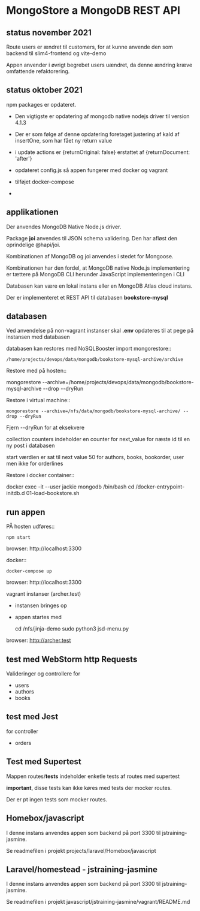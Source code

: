 # MongoStore a MongoDB REST API

## status november 2021

Route users er ændret til customers, for at kunne anvende den som backend til slim4-frontend og vite-demo

Appen anvender i øvrigt begrebet users uændret, da denne ændring kræve omfattende refaktorering.


## status oktober 2021

npm packages er opdateret.

- Den vigtigste er opdatering af mongodb native nodejs driver til version 4.1.3
- Der er som følge af denne opdatering foretaget justering af kald af insertOne, som har fået ny return value
- i update actions er {returnOriginal: false} erstattet af {returnDocument: 'after'}

- opdateret config.js så appen fungerer med docker og vagrant
- tilføjet docker-compose
- 
## applikationen

Der anvendes MongoDB Native Node.js driver.
 
Package **joi** anvendes til JSON schema validering. Den har afløst den oprindelige @hapi/joi.

Kombinationen af MongoDB og joi anvendes i stedet for Mongoose. 

Kombinationen har den fordel, at MongoDB native Node.js implementering er tættere på MongoDB CLI herunder JavaScript implementeringen i CLI

Databasen kan være en lokal instans eller en MongoDB Atlas cloud instans. 

Der er implementeret et REST API til databasen **bookstore-mysql**

## databasen 

Ved anvendelse på non-vagrant instanser skal **.env** opdateres til at pege på instansen med databasen

databasen kan restores med NoSQLBooster import mongorestore::

    /home/projects/devops/data/mongodb/bookstore-mysql-archive/archive
    
Restore med på hosten::

  mongorestore --archive=/home/projects/devops/data/mongodb/bookstore-mysql-archive --drop --dryRun

Restore i virtual machine::

    mongorestore --archive=/nfs/data/mongodb/bookstore-mysql-archive/ --drop --dryRun

Fjern --dryRun for at eksekvere 

collection counters indeholder en counter for next_value for næste id til en ny post i databasen

start værdien er sat til next value 50 for authors, books, bookorder, user men ikke for orderlines

Restore i docker container::

  docker exec -it --user jackie mongodb /bin/bash
  cd /docker-entrypoint-initdb.d
  01-load-bookstore.sh

## run appen
PÅ hosten udføres::

    npm start

browser: http://localhost:3300

docker::

    docker-compose up

browser: http://localhost:3300

vagrant instanser (archer.test)

- instansen bringes op
- appen startes med
    
    cd /nfs/jinja-demo
    sudo python3 jsd-menu.py

browser: http://archer.test

## test med WebStorm http Requests

Valideringer og controllere for

- users
- authors
- books

## test med Jest

for controller

- orders

## Test med Supertest

Mappen routes/__tests__ indeholder enketle tests af routes med supertest

**important**, disse tests kan ikke køres med tests der mocker routes.

Der er pt ingen tests som mocker routes.

## Homebox/javascript

I denne instans anvendes appen som backend på port 3300 til jstraining-jasmine.

Se readmefilen i projekt projects/laravel/Homebox/javascript

## Laravel/homestead - jstraining-jasmine

I denne instans anvendes appen som backend på port 3300 til jstraining-jasmine.

Se readmefilen i projekt javascript/jstraining-jasmine/vagrant/README.md
  
